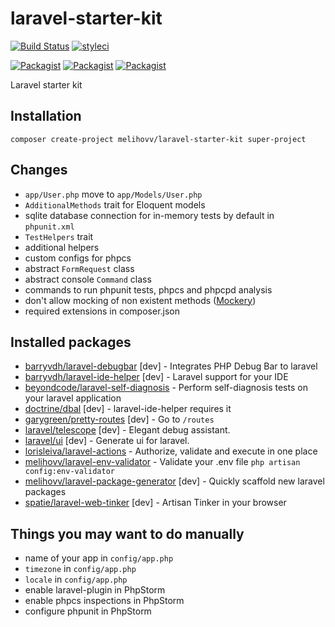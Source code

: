 # laravel-starter-kit
[![Build Status](https://travis-ci.org/melihovv/laravel-starter-kit.svg?branch=master)](https://travis-ci.org/melihovv/laravel-starter-kit)
[![styleci](https://styleci.io/repos/67811396/shield)](https://styleci.io/repos/67811396)

[![Packagist](https://img.shields.io/packagist/v/melihovv/laravel-starter-kit.svg)](https://packagist.org/packages/melihovv/laravel-starter-kit)
[![Packagist](https://poser.pugx.org/melihovv/laravel-starter-kit/d/total.svg)](https://packagist.org/packages/melihovv/laravel-starter-kit)
[![Packagist](https://img.shields.io/packagist/l/melihovv/laravel-starter-kit.svg)](https://packagist.org/packages/melihovv/laravel-starter-kit)

Laravel starter kit

## Installation

```
composer create-project melihovv/laravel-starter-kit super-project
```

## Changes
- `app/User.php` move to `app/Models/User.php`
- `AdditionalMethods` trait for Eloquent models
- sqlite database connection for in-memory tests by default in `phpunit.xml`
- `TestHelpers` trait
- additional helpers
- custom configs for phpcs
- abstract `FormRequest` class
- abstract console `Command` class
- commands to run phpunit tests, phpcs and phpcpd analysis
- don't allow mocking of non existent methods ([Mockery](http://docs.mockery.io/en/latest/reference/mockery/configuration.html))
- required extensions in composer.json

## Installed packages
- [barryvdh/laravel-debugbar](https://github.com/barryvdh/laravel-debugbar) [dev] - Integrates PHP Debug Bar to laravel
- [barryvdh/laravel-ide-helper](https://github.com/barryvdh/laravel-ide-helper) [dev] - Laravel support for your IDE
- [beyondcode/laravel-self-diagnosis](https://github.com/beyondcode/laravel-self-diagnosis) - Perform self-diagnosis tests on your laravel application
- [doctrine/dbal](https://github.com/doctrine/dbal) [dev] - laravel-ide-helper requires it
- [garygreen/pretty-routes](https://github.com/garygreen/pretty-routes) [dev] - Go to `/routes`
- [laravel/telescope](https://github.com/laravel/telecope) [dev] - Elegant debug assistant.
- [laravel/ui](https://github.com/laravel/ui) [dev] - Generate ui for laravel.
- [lorisleiva/laravel-actions](https://github.com/lorisleiva/laravel-actions) - Authorize, validate and execute in one place
- [melihovv/laravel-env-validator](https://github.com/melihovv/laravel-env-validator) - Validate your .env file `php artisan config:env-validator`
- [melihovv/laravel-package-generator](https://github.com/melihovv/laravel-package-generator) [dev] - Quickly scaffold new laravel packages
- [spatie/laravel-web-tinker](https://github.com/spatie/laravel-web-tinker) [dev] - Artisan Tinker in your browser

## Things you may want to do manually
- name of your app in `config/app.php`
- `timezone` in `config/app.php`
- `locale` in `config/app.php`
- enable laravel-plugin in PhpStorm
- enable phpcs inspections in PhpStorm
- configure phpunit in PhpStorm
